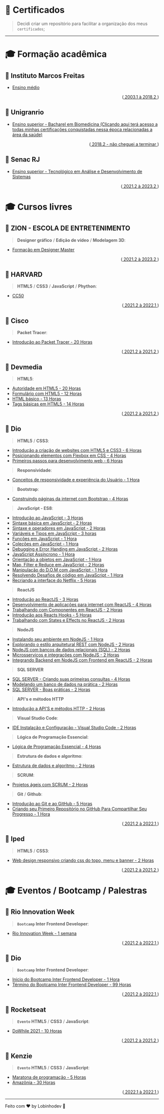 # 🐺 Certificados

> Decidi criar um repositório para facilitar a organização dos meus `certificados`;

---

# 🎓 Formação acadêmica

## 🧠 Instituto Marcos Freitas

-   [Ensino médio]()
<p align="right">(<a href="#top"> 2003.1 à 2018.2 </a>)</p>

## 🧠 Unigranrio

-   [Ensino superior - Bacharel em Biomedicina (Clicando aqui terá acesso a todas minhas certificações conquistadas nessa época relacionadas a área da saúde)](./biomedicina/)
<p align="right">(<a href="#top"> 2018.2 - não cheguei a terminar </a>)</p>

## 🧠 Senac RJ

-   [Ensino superior - Tecnológico em Análise e Desenvolvimento de Sistemas](./analises_desenvolvimento_sistemas/)
<p align="right">(<a href="#top"> 2021.2 à 2023.2 </a>)</p>

# 🎓 Cursos livres

## 🧠 ZION - ESCOLA DE ENTRETENIMENTO

> **Designer gráfico** / **Edição de vídeo** / **Modelagem 3D**:

-   [Formação em Designer Master]()
<p align="right">(<a href="#top"> 2021.2 à 2023.2 </a>)</p>

## 🧠 HARVARD

> **HTML5** / **CSS3** / **JavaScript** / **Phython**:

-   [CC50]()
<p align="right">(<a href="#top"> 2021.2 à 2022.1 </a>)</p>

## 🧠 Cisco

> **Packet Tracer**:

-   [Introdução ao Packet Tracer - 20 Horas](https://github.com/lobinhodev/Certificados/blob/master/Cisco/Introdução%20ao%20packet%20tracer.pdf)
<p align="right">(<a href="#top"> 2021.2 à 2021.2 </a>)</p>

## 🧠 Devmedia

> **HTML5**:

-   [Autoridade em HTML5 - 20 Horas](https://github.com/lobinhodev/Certificados/blob/master/Devmedia/Autoridade%20em%20HTML.pdf)
-   [Formulário com HTML5 - 12 Horas](https://github.com/lobinhodev/Certificados/blob/master/Devmedia/Criando%20formul%C3%A1rios%20com%20HTML5.pdf)
-   [HTML básico - 13 Horas](https://github.com/lobinhodev/Certificados/blob/master/Devmedia/HTML%20b%C3%A1sico.pdf)
-   [Tags básicas em HTML5 - 14 Horas](https://github.com/lobinhodev/Certificados/blob/master/Devmedia/Tags%20b%C3%A1sicas%20do%20HTML5.pdf)
<p align="right">(<a href="#top"> 2021.2 à 2021.2 </a>)</p>

## 🧠 Dio

> **HTML5** / **CSS3**:

-   [Introdução a criação de websites com HTML5 e CSS3 - 6 Horas](https://github.com/lobinhodev/Certificados/blob/master/Dio/Introdu%C3%A7ao%20a%20cria%C3%A7%C3%A3o%20de%20websites%20com%20HTML5%20e%20CSS3.pdf)
-   [Posicionando elementos com Flexbox em CSS - 4 Horas](https://github.com/lobinhodev/Certificados/blob/master/Dio/Posicionando%20elementos%20com%20Flexbox%20em%20CSS.pdf)
-   [Primeiros passos para desenvolvimento web - 6 Horas](https://github.com/lobinhodev/Certificados/blob/master/Dio/Primeiros%20passos%20para%20desenvolvimento%20web.pdf)

> **Responsividade**:

-   [Conceitos de responsividade e experiência do Usuário - 1 Hora](https://github.com/lobinhodev/Certificados/blob/master/Dio/Conceitos%20de%20responsividade%20e%20experi%C3%AAncia%20do%20Usu%C3%A1rio.pdf)

> **Bootstrap**:

-   [Construindo páginas da internet com Bootstrap - 4 Horas](https://github.com/lobinhodev/Certificados/blob/master/Dio/Construindo%20p%C3%A1ginas%20da%20internet%20com%20Bootstrap.pdf)

> **JavaScript - ES8**:

-   [Introdução ao JavaScript - 3 Horas](https://github.com/lobinhodev/Certificados/blob/master/Dio/Conceitos%20de%20responsividade%20e%20experi%C3%AAncia%20do%20Usu%C3%A1rio.pdf)
-   [Sintaxe básica em JavaScript - 2 Horas](https://github.com/lobinhodev/Certificados/blob/master/Dio/Conceitos%20de%20responsividade%20e%20experi%C3%AAncia%20do%20Usu%C3%A1rio.pdf)
-   [Sintaxe e operadores em JavaScript - 2 Horas](https://github.com/lobinhodev/Certificados/blob/master/Dio/Conceitos%20de%20responsividade%20e%20experi%C3%AAncia%20do%20Usu%C3%A1rio.pdf)
-   [Variáveis e Tipos em JavaScript - 3 horas](https://github.com/lobinhodev/Certificados/blob/master/Dio/Variáveis%20e%20Tipos%20em%20JavaScript.pdf)
-   [Funções em JavaScript - 1 Hora](https://github.com/lobinhodev/Certificados/blob/master/Dio/Funções%20em%20JavaScript.pdf)
-   [Coleções em JavaScript - 1 Hora](https://github.com/lobinhodev/Certificados/blob/master/Dio/Coleções%20em%20JavaScript.pdf)
-   [Debugging e Error Handing em JavaScript - 2 Horas](https://github.com/lobinhodev/Certificados/blob/master/Dio/Debugging%20e%20Error%20Handling%20em%20JavaScript.pdf)
-   [JavaScript Assíncrono - 1 Hora](https://github.com/lobinhodev/Certificados/blob/master/Dio/Javascript%20Assíncrono.pdf/)
-   [Orientação a objetos em JavaScript - 1 Hora](https://github.com/lobinhodev/Certificados/blob/master/Dio/Orientação%20a%20objetos%20em%20JavaScript.pdf)
-   [Map, Filter e Reduce em JavaScript - 2 Horas](https://github.com/lobinhodev/Certificados/blob/master/Dio/Map,%20Filter%20e%20Reduce%20em%20JavaScript.pdf)
-   [Manipulação do D.O.M com JavaScript - 1 Hora](https://github.com/lobinhodev/Certificados/blob/master/Dio/Manipulando%20a%20D.O.M.%20com%20JavaScript.pdf)
-   [Resolvendo Desafios de código em JavaScript - 1 Hora](https://github.com/lobinhodev/Certificados/blob/master/Dio/Resolvendo%20Desafios%20de%20Código.pdf)
-   [Recriando a interface do Netflix - 5 Horas](https://github.com/lobinhodev/Certificados/blob/master/Dio/Recriando%20a%20Interface%20do%20Netflix.pdf)

> **ReactJS**

-   [Introdução ao ReactJS - 3 Horas](https://github.com/lobinhodev/Certificados/blob/master/Dio/Introdução%20ao%20ReactJS.pdf)
-   [Desenvolvimento de aplicações para internet com ReactJS - 4 Horas](https://github.com/lobinhodev/Certificados/blob/master/Dio/Desenvolvimento%20de%20aplicações%20para%20internet%20com%20ReactJS.pdf)
-   [Trabalhando com Componentes em ReactJS - 2 Horas](https://github.com/lobinhodev/Certificados/blob/master/Dio/Trabalhando%20com%20Componentes%20em%20React.pdf)
-   [Introdução aos Reacts Hooks - 5 Horas](https://github.com/lobinhodev/Certificados/blob/master/Dio/Introdução%20aos%20React%20Hooks.pdf)
-   [Trabalhando com States e Effects no ReactJS - 2 Horas](https://github.com/lobinhodev/Certificados/blob/master/Dio/Trabalhando%20com%20States%20%26%20Effects%20no%20ReactJs.pdf)

> **NodeJS**

-   [Instalando seu ambiente em NodeJS - 1 Hora](https://github.com/lobinhodev/Certificados/blob/master/Dio/Instalando%20e%20Configurando%20seu%20Ambiente%20Node.js.pdf)
-   [Explorando o estilo arquitetural REST com NodeJS - 2 Horas](https://github.com/lobinhodev/Certificados/blob/master/Dio/Explorando%20o%20Estilo%20Arquitetural%20REST%20com%20Node.js.pdf)
-   [NodeJS com bancos de dados relacionais (SQL) - 2 Horas](<https://github.com/lobinhodev/Certificados/blob/master/Dio/Node.js%20com%20Bancos%20de%20Dados%20Relacionais%20(SQL).pdf>)
-   [Microsserviços e integrações com NodeJS - 2 Horas](https://github.com/lobinhodev/Certificados/blob/master/Dio/Microsserviços%20e%20Integrações%20com%20Node.js.pdf)
-   [Integrando Backend em NodeJS com Frontend em ReactJS - 2 Horas](https://github.com/lobinhodev/Certificados/blob/master/Dio/Integrando%20um%20Backend%20em%20Node.js%20com%20um%20Frontend%20em%20React%20para%20um%20E-commerce.pdf)

> **SQL SERVER**

-   [SQL SERVER - Criando suas primeiras consultas - 4 Horas](https://github.com/lobinhodev/Certificados/blob/master/Dio/SQL%20SERVER%20-%20Criando%20suas%20primeiras%20consultas.pdf)
-   [Modelando um banco de dados na prática - 2 Horas](https://github.com/lobinhodev/Certificados/blob/master/Dio/Modelando%20um%20banco%20de%20dados%20na%20prática%20com%20SQL%20SERVER.pdf)
-   [SQL SERVER - Boas práticas - 2 Horas](https://github.com/lobinhodev/Certificados/blob/master/Dio/SQL%20Server%20-%20Boas%20práticas%20em%20bancos%20relacionais.pdf)

> **API's e métodos HTTP**

-   [Introdução a API'S e métodos HTTP - 2 Horas](https://github.com/lobinhodev/Certificados/blob/master/Dio/Introdução%20a%20APIs%20e%20métodos%20HTTP.pdf)

> **Visual Studio Code**:

-   [IDE Instalação e Configuração - Visual Studio Code - 2 Horas](https://github.com/lobinhodev/Certificados/blob/master/Dio/IDE%20VSCode.pdf)

> **Lógica de Programação Essencial**:

-   [Lógica de Programação Essencial - 4 Horas](https://github.com/lobinhodev/Certificados/blob/master/Dio/L%C3%B3gica%20de%20Programa%C3%A7%C3%A3o%20Essencial.pdf)

> **Estrutura de dados e algoritmo**:

-   [Estrutura de dados e algoritmo - 2 Horas](https://github.com/lobinhodev/Certificados/blob/master/Dio/Estrutura%20de%20dados%20e%20algoritmos.pdf)

> **SCRUM**:

-   [Projetos ágeis com SCRUM - 2 Horas](https://github.com/lobinhodev/Certificados/blob/master/Dio/Projetos%20ágeis%20com%20SCRUM.pdf)

> **Git** / **Github**:

-   [Introdução ao Git e ao GitHub - 5 Horas](https://github.com/lobinhodev/Certificados/blob/master/Dio/Introdução%20ao%20Git%20e%20ao%20GitHub.pdf)
-   [Criando seu Primeiro Repositório no GitHub Para Compartilhar Seu Progresso - 1 Hora](https://github.com/lobinhodev/Certificados/blob/master/Dio/Criando%20seu%20Primeiro%20repositório%20no%20Github.pdf)
<p align="right">(<a href="#top"> 2021.2 à 2022.1 </a>)</p>

## 🧠 Iped

> **HTML5** / **CSS3**:

-   [Web design responsivo criando css do topo, menu e banner - 2 Horas](https://github.com/lobinhodev/Certificados/blob/master/Iped/Web%20design%20responsivo%20criando%20css%20do%20topo%2C%20menu%20e%20banner.pdf)
<p align="right">(<a href="#top"> 2021.2 à 2021.2 </a>)</p>

# 🎓 Eventos / Bootcamp / Palestras

## 🧠 Rio Innovation Week

> **`Bootcamp` Inter Frontend Developer**:

-   [Rio Innovation Week - 1 semana](https://github.com/lobinhodev/Certificados/blob/master/Rio%20Innovation%20Week/Certificado%20de%20Participação%20RIW%20-%20Daniel%20Abreu%20Dantas.pdfhttps://github.com/lobinhodev/Certificados/blob/master/Dio/Bootcamp%20Inter%20Frontend%20Developer.pdf)
<p align="right">(<a href="#top"> 2021.2 à 2022.1 </a>)</p>

## 🧠 Dio

> **`Bootcamp` Inter Frontend Developer**:

-   [Inicio do Bootcamp Inter Frontend Developer - 1 Hora](https://github.com/lobinhodev/Certificados/blob/master/Dio/Bootcamp%20Inter%20Frontend%20Developer.pdf)
-   [Término do Bootcamp Inter Frontend Developer - 99 Horas](https://github.com/lobinhodev/Certificados/blob/master/Dio/Inter%20Frontend%20Developer.pdf)
<p align="right">(<a href="#top"> 2021.2 à 2022.1 </a>)</p>

## 🧠 Rocketseat

> **`Evento` HTML5** / **CSS3** / **JavaScript**:

-   [DoWhile 2021 - 10 Horas](https://github.com/lobinhodev/Certificados/blob/master/Rocketseat/dowhile-2021.pdf)
<p align="right">(<a href="#top"> 2021.2 à 2021.2 </a>)</p>

## 🧠 Kenzie

> **`Evento` HTML5** / **CSS3** / **JavaScript**:

-   [Maratona de programação - 5 Horas](https://github.com/lobinhodev/Certificados/blob/master/Kenzie/certificado-maratona-programacao.pdf)
-   [Amazônia - 30 Horas](https://github.com/lobinhodev/Certificados/blob/master/Kenzie/certificado-amazonia.pdf)
<p align="right">(<a href="#top"> 2022.1 à 2022.1 </a>)</p>

---

Feito com ♥ by Lobinhodev 🐺
